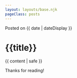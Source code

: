 ```yaml
---
layout: layouts/base.njk
pageClass: posts
---
```


<p class="date">
  Posted on <time datetime="{{ date }}">{{ date | dateDisplay }}</time>
</p>
<main>
  <h1>{{title}}</h1>
  {{ content | safe }}
  <div class="footnote">
    <p>
      Thanks for reading!
    </p>
  </div>
</main>
